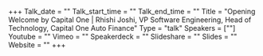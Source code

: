 +++
Talk_date = ""
Talk_start_time = ""
Talk_end_time = ""
Title = "Opening Welcome by Capital One | Rhishi Joshi, VP Software Engineering, Head of Technology, Capital One Auto Finance"
Type = "talk"
Speakers = [""]
Youtube = ""
Vimeo = ""
Speakerdeck = ""
Slideshare = ""
Slides = ""
Website = ""
+++